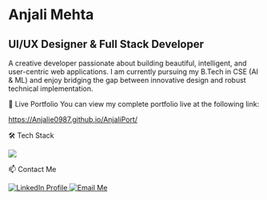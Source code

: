 <h1>Anjali Mehta</h1>
<h2>UI/UX Designer & Full Stack Developer</h2>
<p>A creative developer passionate about building beautiful, intelligent, and user-centric web applications. I am currently pursuing my B.Tech in CSE (AI & ML) and enjoy bridging the gap between innovative design and robust technical implementation.</p>

🚀 Live Portfolio
You can view my complete portfolio live at the following link:

https://Anjalie0987.github.io/AnjaliPort/

🛠️ Tech Stack
<p align="left">
<a href="https://skillicons.dev">
<img src="https://www.google.com/search?q=https://skillicons.dev/icons%3Fi%3Djava,js,python,html,css,react,express,figma,canva,mysql,mongodb,github,git" />
</a>
</p>

📫 Contact Me
<p align="left">
<a href="https://www.linkedin.com/in/anjali-mehta-50129b275/" target="_blank">
<img src="https://www.google.com/search?q=https://img.shields.io/badge/LinkedIn-Connect-0A66C2%3Fstyle%3Dfor-the-badge%26logo%3Dlinkedin" alt="LinkedIn Profile">
</a>
<a href="mailto:anjali0987mehta@gmail.com">
<img src="https://www.google.com/search?q=https://img.shields.io/badge/Email-Say_Hi!-D14836%3Fstyle%3Dfor-the-badge%26logo%3Dgmail" alt="Email Me">
</a>
</p>
